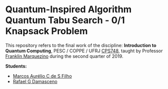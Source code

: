# Quantum-Inspired Algorithm<br/>Quantum Tabu Search - 0/1 Knapsack Problem

This repository refers to the final work of the discipline: **Introduction to Quantum Computing**, PESC / COPPE / UFRJ [CPS748](https://profmarquezino.wordpress.com/category/introducao-a-computacao-quantica/), taught by Professor [Franklin Marquezino](https://www.cos.ufrj.br/~franklin/) during the second quarter of 2019.

**Students:**

* [Marcos Aurélio C de S Filho](https://github.com/Maasouza)
* [Rafael G Damasceno](https://github.com/DamascenoRafael)
